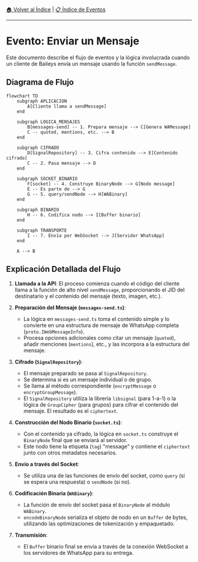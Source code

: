 [🏠 Volver al Índice](../../src/navigation.md) | [📋 Índice de Eventos](./readme.md)

---

# Evento: Enviar un Mensaje

Este documento describe el flujo de eventos y la lógica involucrada cuando un cliente de Baileys envía un mensaje usando la función `sendMessage`.

## Diagrama de Flujo

```mermaid
flowchart TD
    subgraph APLICACION
        A[Cliente llama a sendMessage]
    end

    subgraph LOGICA_MENSAJES
        B[messages-send] -- 1. Prepara mensaje --> C[Genera WAMessage]
        C -- quoted, mentions, etc. --> B
    end

    subgraph CIFRADO
        D[SignalRepository] -- 3. Cifra contenido --> E[Contenido cifrado]
        C -- 2. Pasa mensaje --> D
    end

    subgraph SOCKET_BINARIO
        F[socket] -- 4. Construye BinaryNode --> G[Nodo message]
        E -- Es parte de --> G
        G -- 5. query/sendNode --> H[WABinary]
    end

    subgraph BINARIO
        H -- 6. Codifica nodo --> I[Buffer binario]
    end

    subgraph TRANSPORTE
        I -- 7. Envía por WebSocket --> J[Servidor WhatsApp]
    end

    A --> B
```

## Explicación Detallada del Flujo

1.  **Llamada a la API**: El proceso comienza cuando el código del cliente llama a la función de alto nivel `sendMessage`, proporcionando el JID del destinatario y el contenido del mensaje (texto, imagen, etc.).

2.  **Preparación del Mensaje (`messages-send.ts`)**:
    - La lógica en `messages-send.ts` toma el contenido simple y lo convierte en una estructura de mensaje de WhatsApp completa (`proto.IWebMessageInfo`).
    - Procesa opciones adicionales como citar un mensaje (`quoted`), añadir menciones (`mentions`), etc., y las incorpora a la estructura del mensaje.

3.  **Cifrado (`SignalRepository`)**:
    - El mensaje preparado se pasa al `SignalRepository`.
    - Se determina si es un mensaje individual o de grupo.
    - Se llama al método correspondiente (`encryptMessage` o `encryptGroupMessage`).
    - El `SignalRepository` utiliza la librería `libsignal` (para 1-a-1) o la lógica de `GroupCipher` (para grupos) para cifrar el contenido del mensaje. El resultado es el `ciphertext`.

4.  **Construcción del Nodo Binario (`socket.ts`)**:
    - Con el contenido ya cifrado, la lógica en `socket.ts` construye el `BinaryNode` final que se enviará al servidor.
    - Este nodo tiene la etiqueta (`tag`) "message" y contiene el `ciphertext` junto con otros metadatos necesarios.

5.  **Envío a través del Socket**:
    - Se utiliza una de las funciones de envío del socket, como `query` (si se espera una respuesta) o `sendNode` (si no).

6.  **Codificación Binaria (`WABinary`)**:
    - La función de envío del socket pasa el `BinaryNode` al módulo `WABinary`.
    - `encodeBinaryNode` serializa el objeto de nodo en un `Buffer` de bytes, utilizando las optimizaciones de tokenización y empaquetado.

7.  **Transmisión**:
    - El `Buffer` binario final se envía a través de la conexión WebSocket a los servidores de WhatsApp para su entrega.

